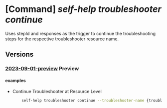 # [Command] _self-help troubleshooter continue_

Uses stepId and responses as the trigger to continue the troubleshooting steps for the respective troubleshooter resource name.

## Versions

### [2023-09-01-preview](/Resources/mgmt-plane/L3tzY29wZX0vcHJvdmlkZXJzL21pY3Jvc29mdC5oZWxwL3Ryb3VibGVzaG9vdGVycy97fS9jb250aW51ZQ==/2023-09-01-preview.xml) **Preview**

<!-- mgmt-plane /{scope}/providers/microsoft.help/troubleshooters/{}/continue 2023-09-01-preview -->

#### examples

- Continue Troubleshooter at Resource Level
    ```bash
        self-help troubleshooter continue --troubleshooter-name {troubleshooter-name} --step-id {step-id} --responses [] --scope {scope}
    ```
